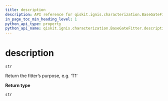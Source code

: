 ```yaml
---
title: description
description: API reference for qiskit.ignis.characterization.BaseGateFitter.description
in_page_toc_min_heading_level: 1
python_api_type: property
python_api_name: qiskit.ignis.characterization.BaseGateFitter.description
---
```


# description

<span id="qiskit.ignis.characterization.BaseGateFitter.description" />

`str`

Return the fitter’s purpose, e.g. ‘T1’

**Return type**

`str`

